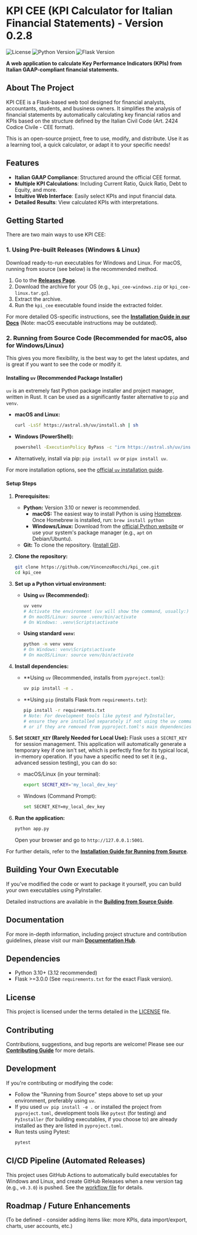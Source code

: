 # KPI CEE (KPI Calculator for Italian Financial Statements) - Version 0.2.8

<!-- Badges: License, Python Version, Flask Version -->
![License](https://img.shields.io/github/license/VincenzoRocchi/kpi_cee)
![Python Version](https://img.shields.io/badge/python-3.12-blue)
![Flask Version](https://img.shields.io/badge/flask-3.1.0-blue)

**A web application to calculate Key Performance Indicators (KPIs) from Italian GAAP-compliant financial statements.**

## About The Project

KPI CEE is a Flask-based web tool designed for financial analysts, accountants, students, and business owners. It simplifies the analysis of financial statements by automatically calculating key financial ratios and KPIs based on the structure defined by the Italian Civil Code (Art. 2424 Codice Civile - CEE format).

This is an open-source project, free to use, modify, and distribute. Use it as a learning tool, a quick calculator, or adapt it to your specific needs!

## Features

- **Italian GAAP Compliance**: Structured around the official CEE format.
- **Multiple KPI Calculations**: Including Current Ratio, Quick Ratio, Debt to Equity, and more.
- **Intuitive Web Interface**: Easily select KPIs and input financial data.
- **Detailed Results**: View calculated KPIs with interpretations.

## Getting Started

There are two main ways to use KPI CEE:

### 1. Using Pre-built Releases (Windows & Linux)

Download ready-to-run executables for Windows and Linux. For macOS, running from source (see below) is the recommended method.

1.  Go to the **[Releases Page](https://github.com/VincenzoRocchi/kpi_cee/releases)**.
2.  Download the archive for your OS (e.g., `kpi_cee-windows.zip` or `kpi_cee-linux.tar.gz`).
3.  Extract the archive.
4.  Run the `kpi_cee` executable found inside the extracted folder.

For more detailed OS-specific instructions, see the **[Installation Guide in our Docs](./docs/01_installation.md)** (Note: macOS executable instructions may be outdated).

### 2. Running from Source Code (Recommended for macOS, also for Windows/Linux)

This gives you more flexibility, is the best way to get the latest updates, and is great if you want to see the code or modify it.

#### Installing `uv` (Recommended Package Installer)

`uv` is an extremely fast Python package installer and project manager, written in Rust. It can be used as a significantly faster alternative to `pip` and `venv`.

*   **macOS and Linux:**
    ```bash
    curl -LsSf https://astral.sh/uv/install.sh | sh
    ```
*   **Windows (PowerShell):**
    ```bash
    powershell -ExecutionPolicy ByPass -c "irm https://astral.sh/uv/install.ps1 | iex"
    ```
*   Alternatively, install via pip: `pip install uv` or `pipx install uv`.

For more installation options, see the [official `uv` installation guide](https://docs.astral.sh/uv/getting-started/installation/).

#### Setup Steps

1.  **Prerequisites:**
    *   **Python:** Version 3.10 or newer is recommended.
        *   **macOS:** The easiest way to install Python is using [Homebrew](https://brew.sh/). Once Homebrew is installed, run: `brew install python`
        *   **Windows/Linux:** Download from the [official Python website](https://www.python.org/downloads/) or use your system's package manager (e.g., `apt` on Debian/Ubuntu).
    *   **Git:** To clone the repository. ([Install Git](https://git-scm.com/book/en/v2/Getting-Started-Installing-Git)).

2.  **Clone the repository:**
    ```bash
    git clone https://github.com/VincenzoRocchi/kpi_cee.git
    cd kpi_cee
    ```

3.  **Set up a Python virtual environment:**
    *   **Using `uv` (Recommended):**
        ```bash
        uv venv
        # Activate the environment (uv will show the command, usually:)
        # On macOS/Linux: source .venv/bin/activate
        # On Windows: .venv\Scripts\activate
        ```
    *   **Using standard `venv`:**
        ```bash
        python -m venv venv
        # On Windows: venv\Scripts\activate
        # On macOS/Linux: source venv/bin/activate
        ```

4.  **Install dependencies:**
    *   **Using `uv` (Recommended, installs from `pyproject.toml`):
        ```bash
        uv pip install -e .
        ```
    *   **Using `pip` (installs Flask from `requirements.txt`):
        ```bash
        pip install -r requirements.txt 
        # Note: For development tools like pytest and PyInstaller, 
        # ensure they are installed separately if not using the uv command above,
        # or if they are removed from pyproject.toml's main dependencies in the future.
        ```

5.  **Set `SECRET_KEY` (Rarely Needed for Local Use):**
    Flask uses a `SECRET_KEY` for session management. This application will automatically generate a temporary key if one isn't set, which is perfectly fine for its typical local, in-memory operation. If you have a specific need to set it (e.g., advanced session testing), you can do so:
    *   macOS/Linux (in your terminal):
        ```bash
        export SECRET_KEY='my_local_dev_key'
        ```
    *   Windows (Command Prompt):
        ```bash
        set SECRET_KEY=my_local_dev_key
        ```

6.  **Run the application:**
    ```bash
    python app.py
    ```
    Open your browser and go to `http://127.0.0.1:5001`.

For further details, refer to the **[Installation Guide for Running from Source](./docs/01_installation.md#option-2-running-from-source-code)**.

## Building Your Own Executable

If you've modified the code or want to package it yourself, you can build your own executables using PyInstaller.

Detailed instructions are available in the **[Building from Source Guide](./docs/02_building_from_source.md)**.

## Documentation

For more in-depth information, including project structure and contribution guidelines, please visit our main **[Documentation Hub](./docs/README.md)**.

## Dependencies

- Python 3.10+ (3.12 recommended)
- Flask >=3.0.0
(See `requirements.txt` for the exact Flask version).

## License

This project is licensed under the terms detailed in the [LICENSE](./LICENSE) file.

## Contributing

Contributions, suggestions, and bug reports are welcome! Please see our **[Contributing Guide](./docs/04_contributing.md)** for more details.

## Development

If you're contributing or modifying the code:

*   Follow the "Running from Source" steps above to set up your environment, preferably using `uv`.
*   If you used `uv pip install -e .` or installed the project from `pyproject.toml`, development tools like `pytest` (for testing) and `PyInstaller` (for building executables, if you choose to) are already installed as they are listed in `pyproject.toml`.
*   Run tests using Pytest:
    ```bash
    pytest
    ```

## CI/CD Pipeline (Automated Releases)

This project uses GitHub Actions to automatically build executables for Windows and Linux, and create GitHub Releases when a new version tag (e.g., `v0.3.0`) is pushed. See the [workflow file](./.github/workflows/release.yml) for details.

## Roadmap / Future Enhancements

(To be defined - consider adding items like: more KPIs, data import/export, charts, user accounts, etc.)
